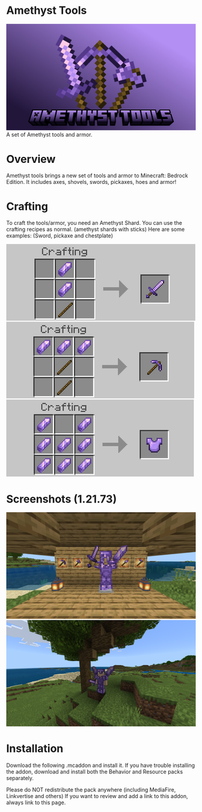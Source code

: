 # Amethyst Tools
![Amethyst sword, pickaxe and axe on a purple gradient with the text: Amethyst Tools](AmeThumb.png)
A set of Amethyst tools and armor.

# Overview
Amethyst tools brings a new set of tools and armor to Minecraft: Bedrock Edition. It includes axes, shovels, swords, pickaxes, hoes and armor!

# Crafting

To craft the tools/armor, you need an Amethyst Shard. You can use the crafting recipes as normal. (amethyst shards with sticks) Here are some examples: (Sword, pickaxe and chestplate)

![Crafting recipe for an Amethyst Sword](CraftSword.png)
![Crafting recipe for an Amethyst Pickaxe](CraftPickaxe.png)
![Crafting recipe for an Amethyst Chestplate](CraftChestplate.png)

# Screenshots (1.21.73)

![A area with Amethyst tools and armor with an Amethyst Sword](ScreenshotA.png)
![DionPlayz1 with Amethyst Armor and an Amethyst sword](ScreenshotB.png)

# Installation

Download the following .mcaddon and install it. If you have trouble installing the addon, download and install both the Behavior and Resource packs separately.

Please do NOT redistribute the pack anywhere (including MediaFire, Linkvertise and others)
If you want to review and add a link to this addon, always link to this page.
